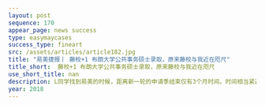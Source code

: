 ```yaml
---
layout: post
sequence: 170
appear_page: news success
type: easymaycases
success_type: fineart
src: /assets/articles/article182.jpg
title: "易美捷报丨 藤校+1 布朗大学公共事务硕士录取，原来藤校与我近在咫尺"
title_short:  藤校+1 布朗大学公共事务硕士录取，原来藤校与我近在咫尺
use_short_title: nan
description: L同学找到易美的时候，距离新一轮的申请季结束仅有3个月时间。时间相当紧迫，而申请面临的挑战却不小。L同学的科研经历不多，GRE成绩甚至没有达到名校入门线320。此外，名校招生委员会也会对上次被拒绝的申请者反复审查。签约当天，易美VIP申请组紧急联系前哈佛大学资深招生官，6年招生办工作经验奈特先生来指导整个申请流程。对于人文学科经验丰富的奈特先生指出，L同学的在校成绩可以证明他有出色的学习成绩，可名校招生潜规则将重点为学生个性和实际的科研能力单独打分。
year: 2018
---
```


